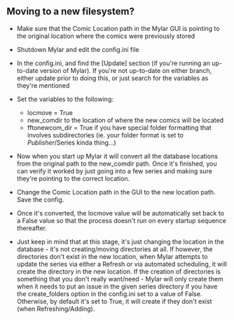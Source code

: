 ## Moving to a new filesystem?
- Make sure that the Comic Location path in the Mylar GUI is pointing to the original location where the comics were previously stored
- Shutdown Mylar and edit the config.ini file
- In the config.ini, and find the [Update] section (if you're running an up-to-date version of Mylar). If you're not up-to-date on either branch, either update prior to doing this, or just search for the variables as they're mentioned
- Set the variables to the following:
  - locmove = True
  - new_comdir to the location of where the new comics will be located
  - fftonewcom_dir = True if you have special folder formatting that involves subdirectories (ie. your folder format is set to $Publisher/$Series kinda thing...)
- Now when you start up Mylar it will convert all the database locations from the original path to the new_comdir path. Once it's finished, you can verify it worked by just going into a few series and making sure they're pointing to the correct location.
- Change the Comic Location path in the GUI to the new location path. Save the config.
- Once it's converted, the locmove value will be automatically set back to a False value so that the process doesn't run on every startup sequence thereafter.

- Just keep in mind that at this stage, it's just changing the location in the database - it's not creating/moving directories at all. If however, the directories don't exist in the new location, when Mylar attempts to update the series via either a Refresh or via automated scheduling, it will create the directory in the new location. If the creation of directories is something that you don't really want/need - Mylar will only create them when it needs to put an issue in the given series directory if you have the create_folders option in the config.ini set to a value of False. Otherwise, by default it's set to True, it will create if they don't exist (when Refreshing/Adding).

